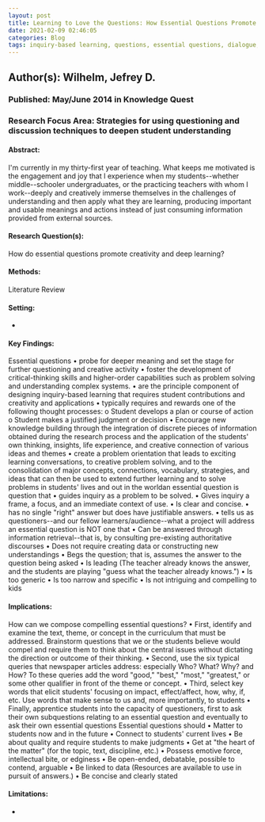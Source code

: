 ```yaml
---
layout: post
title: Learning to Love the Questions: How Essential Questions Promote Creativity and Deep Learning
date: 2021-02-09 02:46:05
categories: Blog
tags: inquiry-based learning, questions, essential questions, dialogue, problem-based literacy
---
```


## Author(s): Wilhelm, Jefrey D.

### Published: May/June 2014 in Knowledge Quest

### Research Focus Area: Strategies for using questioning and discussion techniques to deepen student understanding

#### Abstract:
I'm currently in my thirty-first year of teaching. What keeps me motivated is the engagement and joy that I experience when my students--whether middle--schooler undergraduates, or the practicing teachers with whom I work--deeply and creatively immerse themselves in the challenges of understanding and then apply what they are learning, producing important and usable meanings and actions instead of just consuming information provided from external sources.


#### Research Question(s):
How do essential questions promote creativity and deep learning?


#### Methods:
Literature Review


#### Setting:
-


#### Key Findings:
Essential questions • probe for deeper meaning and set the stage for further questioning and creative activity • foster the development of critical-thinking skills and higher-order capabilities such as problem solving and understanding complex systems. • are the principle component of designing inquiry-based learning that requires student contributions and creativity and applications • typically requires and rewards one of the following thought processes: o Student develops a plan or course of action o Student makes a justified judgment or decision • Encourage new knowledge building through the integration of discrete pieces of information obtained during the research process and the application of the students' own thinking, insights, life experience, and creative connection of various ideas and themes • create a problem orientation that leads to exciting learning conversations, to creative problem solving, and to the consolidation of major concepts, connections, vocabulary, strategies, and ideas that can then be used to extend further learning and to solve problems in students' lives and out in the worldan essential question is question that • guides inquiry as a problem to be solved. • Gives inquiry a frame, a focus, and an immediate context of use. • Is clear and concise. • has no single "right" answer but does have justifiable answers. • tells us as questioners--and our fellow learners/audience--what a project will address an essential question is NOT one that • Can be answered through information retrieval--that is, by consulting pre-existing authoritative discourses • Does not require creating data or constructing new understandings • Begs the question; that is, assumes the answer to the question being asked • Is leading (The teacher already knows the answer, and the students are playing "guess what the teacher already knows.") • Is too generic • Is too narrow and specific • Is not intriguing and compelling to kids 


#### Implications:
How can we compose compelling essential questions? • First, identify and examine the text, theme, or concept in the curriculum that must be addressed. Brainstorm questions that we or the students believe would compel and require them to think about the central issues without dictating the direction or outcome of their thinking. • Second, use the six typical queries that newspaper articles address: especially Who? What? Why? and How? To these queries add the word "good," "best," "most," "greatest," or some other qualifier in front of the theme or concept. • Third, select key words that elicit students' focusing on impact, effect/affect, how, why, if, etc. Use words that make sense to us and, more importantly, to students • Finally, apprentice students into the capacity of questioners, first to ask their own subquestions relating to an essential question and eventually to ask their own essential questions  Essential questions should • Matter to students now and in the future • Connect to students' current lives • Be about quality and require students to make judgments • Get at "the heart of the matter" (for the topic, text, discipline, etc.) • Possess emotive force, intellectual bite, or edginess • Be open-ended, debatable, possible to contend, arguable • Be linked to data (Resources are available to use in pursuit of answers.) • Be concise and clearly stated  


#### Limitations:
-


